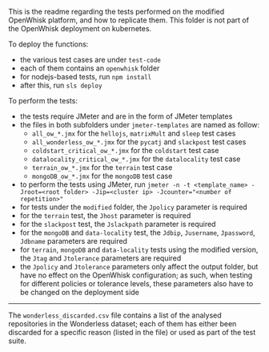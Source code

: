 This is the readme regarding the tests performed on the modified OpenWhisk platform, and how to replicate them. This folder is not part of the OpenWhisk deployment on kubernetes.

To deploy the functions:
- the various test cases are under `test-code`
- each of them contains an `openwhisk` folder
- for nodejs-based tests, run `npm install`
- after this, run `sls deploy`


To perform the tests:
- the tests require JMeter and are in the form of JMeter templates
- the files in both subfolders under `jmeter-templates` are named as follow:
    - `all_ow_*.jmx` for the `hellojs`, `matrixMult` and `sleep` test cases
    - `all_wonderless_ow_*.jmx` for the `pycatj` and `slackpost` test cases
    - `coldstart_critical_ow_*.jmx` for the `coldstart` test case
    - `datalocality_critical_ow_*.jmx` for the `datalocality` test case
    - `terrain_ow_*.jmx` for the `terrain` test case
    - `mongoDB_ow_*.jmx` for the `mongoDB` test case
- to perform the tests using JMeter, run `jmeter -n -t <template_name> -Jroot=<root folder> -Jip=<cluster ip> -Jcounter="<number of repetition>"`
- for tests under the `modified` folder, the `Jpolicy` parameter is required
- for the `terrain` test, the `Jhost` parameter is required
- for the `slackpost` test, the `Jslackpath` parameter is required
- for the `mongoDB` and `data-locality` test, the `Jdbip`, `Jusername`, `Jpassword`, `Jdbname` parameters are required
- for `terrain`, `mongoDB` and `data-locality` tests using the modified version, the `Jtag` and `Jtolerance` parameters are required
- the `Jpolicy` and `Jtolerance` parameters only affect the output folder, but have no effect on the OpenWhisk configuration; as such, when testing for different policies or tolerance levels, these parameters also have to be changed on the deployment side
___

The `wonderless_discarded.csv` file contains a list of the analysed repositories in the Wonderless dataset; each of them has either been discarded for a specific reason (listed in the file) or used as part of the test suite.
